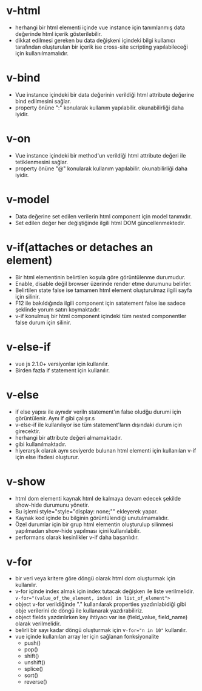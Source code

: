# **v-html**
- herhangi bir html elementi içinde vue instance için tanımlanmış data değerinde html içerik gösterilebilir.
- dikkat edilmesi gereken bu data değişkeni içindeki bilgi kullanıcı tarafından oluşturulan bir içerik ise cross-site scripting yapılabileceği için kullanılmamalıdır.

# **v-bind**
- Vue instance içindeki bir data değerinin verildiği html attribute değerine bind edilmesini sağlar.
- property önüne ":" konularak kullanım yapılabilir. okunabilirliği daha iyidir.

# **v-on**
- Vue instance içindeki bir method'un verildiği html attribute değeri ile tetiklenmesini sağlar.
- property önüne "@" konularak kullanım yapılabilir. okunabilirliği daha iyidir.

# **v-model**
- Data değerine set edilen verilerin html component için model tanımıdır.
- Set edilen değer her değiştiğinde ilgili html DOM güncellenmektedir.

# **v-if**(attaches or detaches an element)
- Bir html elementinin belirtilen koşula göre görüntülenme durumudur. 
- Enable, disable değil browser üzerinde render etme durumunu belirler.
- Belirtilen state false ise tamamen html element oluşturulmaz ilgili sayfa için silinir.
- F12 ile bakıldığında ilgili component için satatement false ise sadece <!----> şeklinde yorum satırı koymaktadır.
- v-if konulmuş bir html component içindeki tüm nested componentler false durum için silinir.

# **v-else-if**
- vue js 2.1.0+ versiyonlar için kullanılır.
- Birden fazla if statement için kullanılır.

# **v-else**
- if else yapısı ile aynıdır veriln statement'ın false oludğu durumi için görüntülenir. Aynı if gibi çalışır.s
- v-else-if ile kullanılıyor ise tüm statement'ların dışındaki durum için girecektir.
- herhangi bir attribute değeri almamaktadır.
- <div v-else> gibi kullanılmaktadır.
- hiyerarşik olarak aynı seviyerde bulunan html elementi için kullanılan v-if için else ifadesi oluşturur.

# **v-show**
- html dom elementi kaynak html de kalmaya devam edecek şekilde show-hide durumunu yönetir.
- Bu işlemi style="style="display: none;"" ekleyerek yapar.
- Kaynak kod içinde bu bilginin görüntülendiği unutulmamalıdır.
- Özel durumlar için bir grup html elementin oluşturulup silinmesi yapılmadan show-hide yapılması içini kullanılabilir.
- performans olarak kesinlikler v-if daha başarılıdır.

# **v-for**
- bir veri veya kritere göre döngü olarak html dom oluşturmak için kullanılır.
- v-for içinde index almak için index tutacak değişken ile liste verilmelidir. `v-for="(value_of_the_element, index) in list_of_element">`
- object v-for verildiğinde "." kullanılarak properties yazdırılabidiği gibi obje verilerini de döngü ile kullanarak yazdırabiliriz.
- object fields yazdırılırken key ihtiyacı var ise  (field_value, field_name) olarak verilmelidir.
- belirli bir sayı kadar döngü oluşturmak için v`-for="n in 10"` kullanılır.
- vue içinde kullanılan array ler için sağlanan fonksiyonalite
   - push()
   - pop()
   - shift()
   - unshift()
   - splice()
   - sort()
   - reverse()
   
   